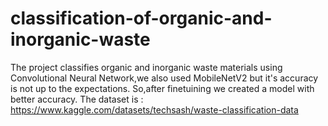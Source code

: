 # classification-of-organic-and-inorganic-waste

The project classifies organic and inorganic waste materials using Convolutional Neural Network,we also used MobileNetV2 but it's accuracy is not up to the expectations. So,after finetuining we created a model with better accuracy. The dataset is : https://www.kaggle.com/datasets/techsash/waste-classification-data
